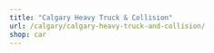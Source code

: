 ```yaml
---
title: "Calgary Heavy Truck & Collision"
url: /calgary/calgary-heavy-truck-and-collision/
shop: car
---
```

